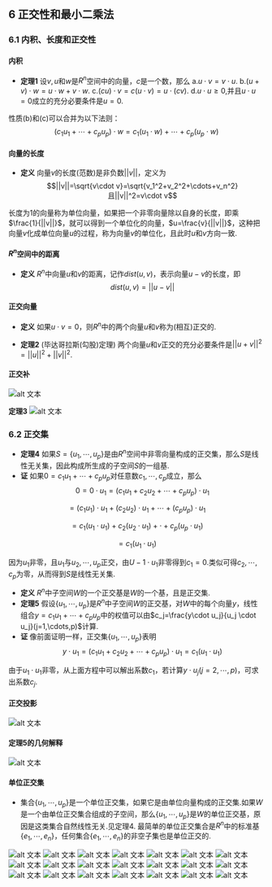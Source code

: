 ## 6 正交性和最小二乘法

### 6.1 内积、长度和正交性

#### 内积
- **定理1** 设$v,u$和$w$是$R^n$空间中的向量，$c$是一个数，那么
a.$u \cdot v=v \cdot u$.
b.$(u+v)\cdot w=u\cdot w+v\cdot w$.
c.$(cu) \cdot v = c(u \cdot v)=u \cdot (cv)$.
d.$u\cdot u \geq 0$,并且$u\cdot u=0$成立的充分必要条件是$u=0$.

性质(b)和(c)可以合并为以下法则：
$$(c_1u_1+\cdots+c_pu_p)\cdot w=c_1(u_1\cdot w)+\cdots+c_p(u_p \cdot w)$$

#### 向量的长度
- **定义** 向量$v$的长度(范数)是非负数$||v||$，定义为
$$||v||=\sqrt{v\cdot v}=\sqrt{v_1^2+v_2^2+\cdots+v_n^2}且||v||^2=v\cdot v$$

长度为1的向量称为单位向量，如果把一个非零向量除以自身的长度，即乘$\frac{1}{||v||}$，就可以得到一个单位化的向量，$u=\frac{v}{||v||}$，这种把向量$v$化成单位向量$u$的过程，称为向量$v$的单位化，且此时$u$和$v$方向一致.

#### $R^n$空间中的距离
- **定义** $R^n$中向量$u$和$v$的距离，记作$dist(u,v)$，表示向量$u-v$的长度，即
$$dist(u,v)=||u-v||$$

#### 正交向量
- **定义** 如果$u \cdot v=0$，则$R^n$中的两个向量$u$和$v$称为(相互)正交的.

- **定理2** (毕达哥拉斯(勾股)定理)
两个向量$u$和$v$正交的充分必要条件是$||u+v||^2=||u||^2+||v||^2$.

#### 正交补
![alt 文本](../../../图片/线结16.png)

**定理3** 
![alt 文本](../../../图片/线6.7.png)
### 6.2 正交集
- **定理4** 如果$S=\{u_1,\cdots,u_p\}$是由$R^n$空间中非零向量构成的正交集，那么$S$是线性无关集，因此构成所生成的子空间$S$的一组基.
$\quad$
- **证** 如果$0=c_1u_1+\cdots+c_pu_p$对任意数$c_1,\cdots,c_p$成立，那么
$$0=0\cdot u_1=(c_1u_1+c_2u_2+\cdots+c_pu_p)\cdot u_1$$

$$=(c_1u_1)\cdot u_1+(c_2u_2)\cdot u_1+\cdots+(c_pu_p)\cdot u_1$$

$$=c_1(u_1\cdot u_1)+c_2(u_2\cdot u_1)+\cdot+c_p(u_p\cdot u_1)$$

$$=c_1(u_1\cdot u_1)$$

因为$u_1$非零，且$u_1$与$u_2,\cdots,u_p$正交，由$U-1\cdot u_1$非零得到$c_1=0$.类似可得$c_2,\cdots,c_p$为零，从而得到$S$是线性无关集.

- **定义** $R^n$中子空间$W$的一个正交基是$W$的一个基，且是正交集.
$\quad$
- **定理5** 假设$\{u_1,\cdots,u_p\}$是$R^n$中子空间$W$的正交基，对$W$中的每个向量$y$，线性组合$y=c_1u_1+\cdots+c_pu_p$中的权值可以由$c_j=\frac{y\cdot u_j}{u_j \cdot u_j}(j=1,\cdots,p)$计算.
$\quad$
- **证** 像前面证明一样，正交集$\{u_1,\cdots,u_p\}$表明
$$y\cdot u_1=(c_1u_1+c_2u_2+\cdots+c_pu_p)\cdot u_1=c_1(u_1\cdot u_1)$$

由于$u_1\cdot u_1$非零，从上面方程中可以解出系数$c_1$，若计算$y\cdot u_j(j=2,\cdots,p)$，可求出系数$c_j$.


#### 正交投影
![alt 文本](../../../图片/线结17.png)


#### 定理5的几何解释
![alt 文本](../../../图片/线结18.png)

#### 单位正交集
- 集合$\{u_1,\cdots,u_p\}$是一个单位正交集，如果它是由单位向量构成的正交集.如果$W$是一个由单位正交集合组成的子空间，那么$\{u_1,\cdots,u_p\}$是$W$的单位正交基，原因是这类集合自然线性无关.见定理4.
最简单的单位正交集合是$R^n$中的标准基$\{e_1,\cdots,e_n\}$，任何集合$\{e_1,\cdots,e_n\}$的非空子集也是单位正交的.

![alt 文本](../../../图片/线6.13.png)
![alt 文本](../../../图片/线6.14.png)
![alt 文本](../../../图片/线6.15.png)
![alt 文本](../../../图片/线6.16.png)
![alt 文本](../../../图片/线6.17.png)
![alt 文本](../../../图片/线6.18.png)
![alt 文本](../../../图片/线6.19.png)
![alt 文本](../../../图片/线6.20.png)
![alt 文本](../../../图片/线6.21.png)
![alt 文本](../../../图片/线6.22.png)
![alt 文本](../../../图片/线6.23.png)
![alt 文本](../../../图片/线6.24.png)
![alt 文本](../../../图片/线6.25.png)
![alt 文本](../../../图片/线6.26.png)
![alt 文本](../../../图片/线6.27.png)
![alt 文本](../../../图片/线6.28.png)
![alt 文本](../../../图片/线6.29.png)
![alt 文本](../../../图片/线6.30.png)
![alt 文本](../../../图片/线6.31.png)
![alt 文本](../../../图片/线6.32.png)
![alt 文本](../../../图片/线6.33.png)




